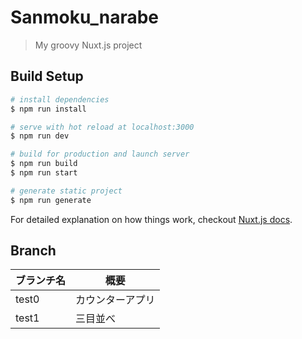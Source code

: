# Sanmoku_narabe

> My groovy Nuxt.js project

## Build Setup

``` bash
# install dependencies
$ npm run install

# serve with hot reload at localhost:3000
$ npm run dev

# build for production and launch server
$ npm run build
$ npm run start

# generate static project
$ npm run generate
```

For detailed explanation on how things work, checkout [Nuxt.js docs](https://nuxtjs.org).


## Branch

|ブランチ名|概要|
| - | - |
|test0|カウンターアプリ|
|test1|三目並べ|